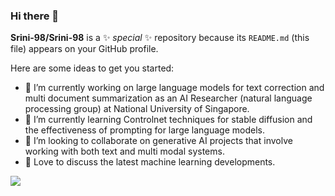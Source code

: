 ### Hi there 👋


**Srini-98/Srini-98** is a ✨ _special_ ✨ repository because its `README.md` (this file) appears on your GitHub profile.

Here are some ideas to get you started:

- 🔭 I’m currently working on large language models for text correction and multi document summarization as an AI Researcher (natural language processing group) at National University of Singapore.
- 🌱 I’m currently learning Controlnet techniques for stable diffusion and the effectiveness of prompting for large language models.
- 👯 I’m looking to collaborate on generative AI projects that involve working with both text and multi modal systems.
- 💬 Love to discuss the latest machine learning developments.


[![](https://img.shields.io/badge/linkedin-%230077B5.svg?style=for-the-badge&logo=linkedin)](https://www.linkedin.com/in/srinivasan-nandakumar-978b76114) 



<!-- <img src="https://github-readme-stats.vercel.app/api?username=srini-98&show_icons=true"/> -->




